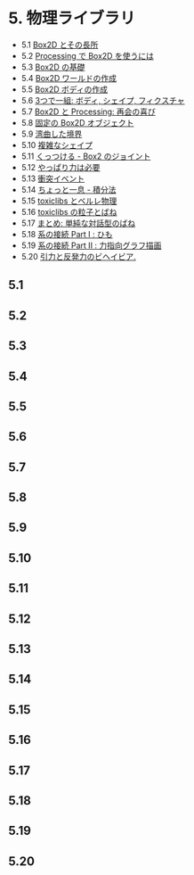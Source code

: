 # 5. 物理ライブラリ

- 5.1 [Box2D とその長所](#section-5_1)
- 5.2 [Processing で Box2D を使うには](#section-5_2)
- 5.3 [Box2D の基礎](#section-5_3)
- 5.4 [Box2D ワールドの作成](#section-5_4)
- 5.5 [Box2D ボディの作成](#section-5_5)
- 5.6 [3つで一組: ボディ, シェイプ, フィクスチャ](#section-5_6)
- 5.7 [Box2D と Processing: 再会の喜び](#section-5_7)
- 5.8 [固定の Box2D オブジェクト](#section-5_8)
- 5.9 [湾曲した境界](#section-5_9)
- 5.10 [複雑なシェイプ](#section-5_10)
- 5.11 [くっつける - Box2 のジョイント](#section-5_11)
- 5.12 [やっぱり力は必要](#section-5_12)
- 5.13 [衝突イベント](#section-5_13)
- 5.14 [ちょっと一息 - 積分法](#section-5_14)
- 5.15 [toxiclibs とベルレ物理](#section-5_15)
- 5.16 [toxiclibs の粒子とばね](#section-5_16)
- 5.17 [まとめ: 単純な対話型のばね](#section-5_17)
- 5.18 [系の接続 Part I : ひも](#section-5_18)
- 5.19 [系の接続 Part II : 力指向グラフ描画](#section-5_19)
- 5.20 [引力と反発力のビヘイビア.](#section-5_20)

## <a id="section-5_1"></a> 5.1
## <a id="section-5_2"></a> 5.2
## <a id="section-5_3"></a> 5.3
## <a id="section-5_4"></a> 5.4
## <a id="section-5_5"></a> 5.5
## <a id="section-5_6"></a> 5.6
## <a id="section-5_7"></a> 5.7
## <a id="section-5_8"></a> 5.8
## <a id="section-5_9"></a> 5.9
## <a id="section-5_10"></a> 5.10
## <a id="section-5_11"></a> 5.11
## <a id="section-5_12"></a> 5.12
## <a id="section-5_13"></a> 5.13
## <a id="section-5_14"></a> 5.14
## <a id="section-5_15"></a> 5.15
## <a id="section-5_16"></a> 5.16
## <a id="section-5_17"></a> 5.17
## <a id="section-5_18"></a> 5.18
## <a id="section-5_19"></a> 5.19
## <a id="section-5_20"></a> 5.20
